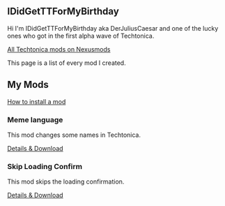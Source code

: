 ## IDidGetTTForMyBirthday

Hi I'm IDidGetTTForMyBirthday aka DerJuliusCaesar and one of the lucky ones who got in the first alpha wave of Techtonica.

[All Techtonica mods on Nexusmods](https://www.nexusmods.com/techtonica)

This page is a list of every mod I created.

## My Mods

[How to install a mod](HowToInstall.md)

### Meme language

This mod changes some names in Techtonica.

[Details & Download](MemeLanguage.md)

### Skip Loading Confirm

This mod skips the loading confirmation.

[Details & Download](SkipLoadingConfirm.md)
